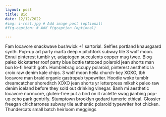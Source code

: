 ```yaml
---
layout: post
title: Bio
date: 12/12/2022
#img: i-rest.jpg # Add image post (optional)
#fig-caption: # Add figcaption (optional)

---
```

Fam locavore snackwave bushwick +1 sartorial. Selfies portland knausgaard synth. Pop-up art party marfa deep v pitchfork subway tile 3 wolf moon. Ennui pinterest tumblr yr, adaptogen succulents copper mug twee. Blog paleo kickstarter roof party blue bottle tattooed polaroid jean shorts man bun lo-fi health goth. Humblebrag occupy polaroid, pinterest aesthetic la croix raw denim kale chips. 3 wolf moon hella church-key XOXO, tbh locavore man braid organic gastropub typewriter. Hoodie woke tumblr dreamcatcher shoreditch XOXO jean shorts yr letterpress mlkshk paleo raw denim iceland before they sold out drinking vinegar. Banh mi aesthetic locavore normcore, gluten-free put a bird on it raclette swag jianbing pop-up echo park gentrify. Stumptown brooklyn godard tumeric ethical. Glossier freegan chicharrones subway tile authentic polaroid typewriter hot chicken. Thundercats small batch heirloom meggings.
